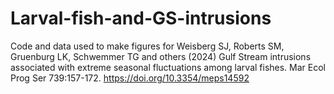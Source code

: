 # Larval-fish-and-GS-intrusions
Code and data used to make figures for Weisberg SJ, Roberts SM, Gruenburg LK, Schwemmer TG and others (2024) Gulf Stream intrusions associated with extreme seasonal fluctuations among larval fishes. Mar Ecol Prog Ser 739:157-172. https://doi.org/10.3354/meps14592

